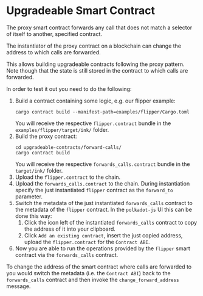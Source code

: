 # Upgradeable Smart Contract

The proxy smart contract forwards any call that does not match a
selector of itself to another, specified contract.

The instantiator of the proxy contract on a blockchain can change
the address to which calls are forwarded.

This allows building upgradeable contracts following the proxy pattern.
Note though that the state is still stored in the contract to which
calls are forwarded.

In order to test it out you need to do the following:

1. Build a contract containing some logic, e.g. our flipper example:
   ```
   cargo contract build --manifest-path=examples/flipper/Cargo.toml
   ```
   You will receive the respective `flipper.contract` bundle in the `examples/flipper/target/ink/` folder.
1. Build the proxy contract:
   ```
   cd upgradeable-contracts/forward-calls/
   cargo contract build
   ```
   You will receive the respective `forwards_calls.contract` bundle in the `target/ink/` folder.
1. Upload the `flipper.contract` to the chain.
1. Upload the `forwards_calls.contract` to the chain. During instantiation specify the just instantiated
   `flipper` contract as the `forward_to` parameter.
1. Switch the metadata of the just instantiated `forwards_calls` contract to the metadata of the `flipper`
   contract. In the `polkadot-js` UI this can be done this way:
   1. Click the icon left of the instantiated `forwards_calls` contract to copy the address
      of it into your clipboard.
   1. Click `Add an existing contract`, insert the just copied address, upload the `flipper.contract`
      for the `Contract ABI`.
1. Now you are able to run the operations provided by the `flipper` smart contract via
   the `forwards_calls` contract.

To change the address of the smart contract where calls are forwarded to you would
switch the metadata (i.e. the `Contract ABI`) back to the `forwards_calls` contract
and then invoke the `change_forward_address` message.
